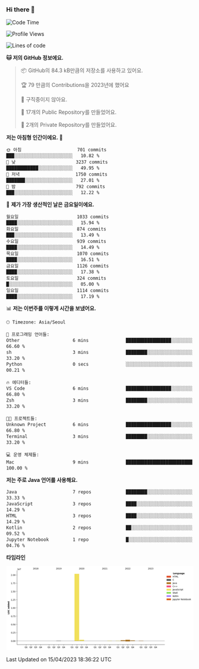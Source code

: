 ### Hi there 👋

<!--
**otm0937/otm0937** is a ✨ _special_ ✨ repository because its `README.md` (this file) appears on your GitHub profile.

Here are some ideas to get you started:

- 🔭 I’m currently working on ...
- 🌱 I’m currently learning ...
- 👯 I’m looking to collaborate on ...
- 🤔 I’m looking for help with ...
- 💬 Ask me about ...
- 📫 How to reach me: ...
- 😄 Pronouns: ...
- ⚡ Fun fact: ...
-->

  <!--START_SECTION:waka-->
![Code Time](http://img.shields.io/badge/Code%20Time-949%20hrs%2023%20mins-blue)

![Profile Views](http://img.shields.io/badge/Profile%20Views-0-blue)

![Lines of code](https://img.shields.io/badge/%EC%A0%80%EB%8A%94%20%EC%97%AC%ED%83%9C%EA%B9%8C%EC%A7%80%20-21.3%20million%20%EC%A4%84%EC%9D%98%20%EC%BD%94%EB%93%9C%EB%A5%BC%20%EC%9E%91%EC%84%B1%ED%96%88%EC%96%B4%EC%9A%94.-blue)

**🐱 저의 GitHub 정보에요.** 

> 📦 GitHub의 84.3 kB만큼의 저장소를 사용하고 있어요. 
 > 
> 🏆 79 만큼의 Contributions을 2023년에 했어요
 > 
> 🚫 구직중이지 않아요.
 > 
> 📜 17개의 Public Repository를 만들었어요. 
 > 
> 🔑 2개의 Private Repository를 만들었어요. 
 > 
**저는 아침형 인간이에요. 🐤** 

```text
🌞 아침                     701 commits         ███░░░░░░░░░░░░░░░░░░░░░░   10.82 % 
🌆 낮　                     3237 commits        ████████████░░░░░░░░░░░░░   49.95 % 
🌃 저녁                     1750 commits        ███████░░░░░░░░░░░░░░░░░░   27.01 % 
🌙 밤　                     792 commits         ███░░░░░░░░░░░░░░░░░░░░░░   12.22 % 
```
📅 **제가 가장 생산적인 날은 금요일이에요.** 

```text
월요일                      1033 commits        ████░░░░░░░░░░░░░░░░░░░░░   15.94 % 
화요일                      874 commits         ███░░░░░░░░░░░░░░░░░░░░░░   13.49 % 
수요일                      939 commits         ████░░░░░░░░░░░░░░░░░░░░░   14.49 % 
목요일                      1070 commits        ████░░░░░░░░░░░░░░░░░░░░░   16.51 % 
금요일                      1126 commits        ████░░░░░░░░░░░░░░░░░░░░░   17.38 % 
토요일                      324 commits         █░░░░░░░░░░░░░░░░░░░░░░░░   05.00 % 
일요일                      1114 commits        ████░░░░░░░░░░░░░░░░░░░░░   17.19 % 
```


📊 **저는 이번주를 이렇게 시간을 보냈어요.** 

```text
🕑︎ Timezone: Asia/Seoul

💬 프로그래밍 언어들: 
Other                    6 mins              █████████████████░░░░░░░░   66.60 % 
sh                       3 mins              ████████░░░░░░░░░░░░░░░░░   33.20 % 
Python                   0 secs              ░░░░░░░░░░░░░░░░░░░░░░░░░   00.21 % 

🔥 에디터들: 
VS Code                  6 mins              █████████████████░░░░░░░░   66.80 % 
Zsh                      3 mins              ████████░░░░░░░░░░░░░░░░░   33.20 % 

🐱‍💻 프로젝트들: 
Unknown Project          6 mins              █████████████████░░░░░░░░   66.80 % 
Terminal                 3 mins              ████████░░░░░░░░░░░░░░░░░   33.20 % 

💻 운영 체제들: 
Mac                      9 mins              █████████████████████████   100.00 % 
```

**저는 주로 Java 언어를 사용해요.** 

```text
Java                     7 repos             ████████░░░░░░░░░░░░░░░░░   33.33 % 
JavaScript               3 repos             ████░░░░░░░░░░░░░░░░░░░░░   14.29 % 
HTML                     3 repos             ████░░░░░░░░░░░░░░░░░░░░░   14.29 % 
Kotlin                   2 repos             ██░░░░░░░░░░░░░░░░░░░░░░░   09.52 % 
Jupyter Notebook         1 repo              █░░░░░░░░░░░░░░░░░░░░░░░░   04.76 % 
```



**타임라인**

![Lines of Code chart](https://raw.githubusercontent.com/otm0937/otm0937/main/assets/bar_graph.png)


 Last Updated on 15/04/2023 18:36:22 UTC
<!--END_SECTION:waka-->
